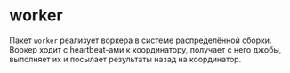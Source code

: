 # worker

Пакет `worker` реализует воркера в системе распределённой сборки. Воркер ходит с heartbeat-ами
к координатору, получает с него джобы, выполняет их и посылает результаты назад на координатор.

